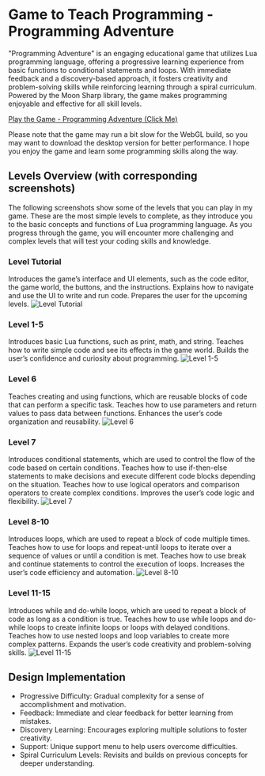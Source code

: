 # Game to Teach Programming - Programming Adventure

"Programming Adventure" is an engaging educational game that utilizes Lua programming language, offering a progressive learning experience from basic functions to conditional statements and loops. With immediate feedback and a discovery-based approach, it fosters creativity and problem-solving skills while reinforcing learning through a spiral curriculum. Powered by the Moon Sharp library, the game makes programming enjoyable and effective for all skill levels.

[Play the Game - Programming Adventure (Click Me)](https://youngone1.itch.io/game-to-teach-programming)

Please note that the game may run a bit slow for the WebGL build, so you may want to download the desktop version for better performance. I hope you enjoy the game and learn some programming skills along the way.

## Levels Overview (with corresponding screenshots)

The following screenshots show some of the levels that you can play in my game. These are the most simple levels to complete, as they introduce you to the basic concepts and functions of Lua programming language. As you progress through the game, you will encounter more challenging and complex levels that will test your coding skills and knowledge.

### Level Tutorial
Introduces the game’s interface and UI elements, such as the code editor, the game world, the buttons, and the instructions. Explains how to navigate and use the UI to write and run code. Prepares the user for the upcoming levels.
![Level Tutorial](https://github.com/YoungOnef/Personal-Project/assets/72264732/76e02b36-f7e3-483c-98d1-78e2ddcf3503)

### Level 1-5
Introduces basic Lua functions, such as print, math, and string. Teaches how to write simple code and see its effects in the game world. Builds the user’s confidence and curiosity about programming.
![Level 1-5](https://github.com/YoungOnef/Personal-Project/assets/72264732/a3b494b6-ae39-448f-a743-05ec66828b90)

### Level 6
Teaches creating and using functions, which are reusable blocks of code that can perform a specific task. Teaches how to use parameters and return values to pass data between functions. Enhances the user’s code organization and reusability.
![Level 6](https://github.com/YoungOnef/Personal-Project/assets/72264732/2e7a1499-aa0b-4d62-8486-fdd0e31e3996)

### Level 7
Introduces conditional statements, which are used to control the flow of the code based on certain conditions. Teaches how to use if-then-else statements to make decisions and execute different code blocks depending on the situation. Teaches how to use logical operators and comparison operators to create complex conditions. Improves the user’s code logic and flexibility.
![Level 7](https://github.com/YoungOnef/Personal-Project/assets/72264732/b9c20bb8-4e5b-448f-b339-63b94b670ad4)

### Level 8-10
Introduces loops, which are used to repeat a block of code multiple times. Teaches how to use for loops and repeat-until loops to iterate over a sequence of values or until a condition is met. Teaches how to use break and continue statements to control the execution of loops. Increases the user’s code efficiency and automation.
![Level 8-10](https://github.com/YoungOnef/Personal-Project/assets/72264732/84ee8ae3-983b-4b0a-a8a1-67b7e7b9c3fa)

### Level 11-15
Introduces while and do-while loops, which are used to repeat a block of code as long as a condition is true. Teaches how to use while loops and do-while loops to create infinite loops or loops with delayed conditions. Teaches how to use nested loops and loop variables to create more complex patterns. Expands the user’s code creativity and problem-solving skills.
![Level 11-15](https://github.com/YoungOnef/Personal-Project/assets/72264732/83a7519a-45a9-4363-a62f-c2acde990816)

## Design Implementation

- Progressive Difficulty: Gradual complexity for a sense of accomplishment and motivation.
- Feedback: Immediate and clear feedback for better learning from mistakes.
- Discovery Learning: Encourages exploring multiple solutions to foster creativity.
- Support: Unique support menu to help users overcome difficulties.
- Spiral Curriculum Levels: Revisits and builds on previous concepts for deeper understanding.
